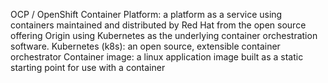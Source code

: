 OCP / OpenShift Container Platform: a platform as a service using containers maintained and distributed by Red Hat from the open source offering Origin using  Kubernetes as the underlying container orchestration software.
Kubernetes (k8s): an open source, extensible container orchestrator
Container image: a linux application image built as a static starting point for use with a container

